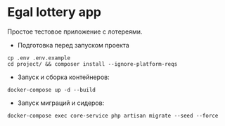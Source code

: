 # Egal lottery app

Простое тестовое приложение с лотереями. 

- Подготовка перед запуском проекта
```
cp .env .env.example
cd project/ && composer install --ignore-platform-reqs
```
- Запуск и сборка контейнеров:
```
docker-compose up -d --build
```
- Запуск миграций и сидеров:
```
docker-compose exec core-service php artisan migrate --seed --force
```